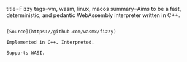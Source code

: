title=Fizzy
tags=vm, wasm, linux, macos
summary=Aims to be a fast, deterministic, and pedantic WebAssembly interpreter written in C++.
~~~~~~

[Source](https://github.com/wasmx/fizzy) 

Implemented in C++. Interpreted.

Supports WASI.

